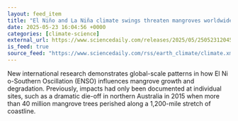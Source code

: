 ```yaml
---
layout: feed_item
title: "El Niño and La Niña climate swings threaten mangroves worldwide"
date: 2025-05-23 16:04:56 +0000
categories: [climate-science]
external_url: https://www.sciencedaily.com/releases/2025/05/250523120456.htm
is_feed: true
source_feed: "https://www.sciencedaily.com/rss/earth_climate/climate.xml"
---
```


New international research demonstrates global-scale patterns in how El Ni o-Southern Oscillation (ENSO) influences mangrove growth and degradation. Previously, impacts had only been documented at individual sites, such as a dramatic die-off in northern Australia in 2015 when more than 40 million mangrove trees perished along a 1,200-mile stretch of coastline.
